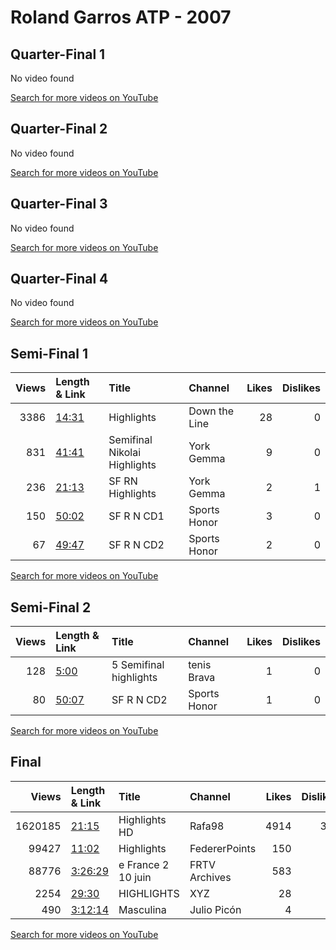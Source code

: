 
# Roland Garros ATP - 2007

## Quarter-Final 1
No video found

[Search for more videos on YouTube](https://www.youtube.com/results?search_query=%22roland+garros%22+%22Federer%22+%22Robredo%22+%222007%22+%22highlights%22)     

## Quarter-Final 2
No video found

[Search for more videos on YouTube](https://www.youtube.com/results?search_query=%22roland+garros%22+%22Davydenko%22+%22Canas%22+%222007%22+%22highlights%22)     

## Quarter-Final 3
No video found

[Search for more videos on YouTube](https://www.youtube.com/results?search_query=%22roland+garros%22+%22Djokovic%22+%22Andreev%22+%222007%22+%22highlights%22)     

## Quarter-Final 4
No video found

[Search for more videos on YouTube](https://www.youtube.com/results?search_query=%22roland+garros%22+%22Nadal%22+%22Moya%22+%222007%22+%22highlights%22)     

## Semi-Final 1
|   Views | Length & Link                                        | Title                            | Channel       |   Likes |   Dislikes |
|--------:|:-----------------------------------------------------|:---------------------------------|:--------------|--------:|-----------:|
|    3386 | [14:31](https://www.youtube.com/watch?v=j9dOxQOZBEI) | Highlights                       | Down the Line |      28 |          0 |
|     831 | [41:41](https://www.youtube.com/watch?v=ROJI1OTHc7c) | Semifinal   Nikolai   Highlights | York Gemma    |       9 |          0 |
|     236 | [21:13](https://www.youtube.com/watch?v=WUuyS4p9vYI) | SF  RN Highlights                | York Gemma    |       2 |          1 |
|     150 | [50:02](https://www.youtube.com/watch?v=15sSf3X3UWI) | SF R N  CD1                      | Sports Honor  |       3 |          0 |
|      67 | [49:47](https://www.youtube.com/watch?v=4BnxYSH-H_4) | SF R N  CD2                      | Sports Honor  |       2 |          0 |

[Search for more videos on YouTube](https://www.youtube.com/results?search_query=%22roland+garros%22+%22Federer%22+%22Davydenko%22+%222007%22+%22highlights%22)     

## Semi-Final 2
|   Views | Length & Link                                        | Title                    | Channel      |   Likes |   Dislikes |
|--------:|:-----------------------------------------------------|:-------------------------|:-------------|--------:|-----------:|
|     128 | [5:00](https://www.youtube.com/watch?v=sdYna3pbJuQ)  | 5 Semifinal   highlights | tenis Brava  |       1 |          0 |
|      80 | [50:07](https://www.youtube.com/watch?v=a31-dhfGWck) | SF R N  CD2              | Sports Honor |       1 |          0 |

[Search for more videos on YouTube](https://www.youtube.com/results?search_query=%22roland+garros%22+%22Nadal%22+%22Djokovic%22+%222007%22+%22highlights%22)     

## Final
|   Views | Length & Link                                          | Title                 | Channel       |   Likes |   Dislikes |
|--------:|:-------------------------------------------------------|:----------------------|:--------------|--------:|-----------:|
| 1620185 | [21:15](https://www.youtube.com/watch?v=i65Si6cjapY)   | Highlights HD         | Rafa98        |    4914 |        362 |
|   99427 | [11:02](https://www.youtube.com/watch?v=3RIGxf6Jrug)   | Highlights            | FedererPoints |     150 |         12 |
|   88776 | [3:26:29](https://www.youtube.com/watch?v=YtBEhhE0boM) | e    France 2 10 juin | FRTV Archives |     583 |         27 |
|    2254 | [29:30](https://www.youtube.com/watch?v=efWREzYlxWU)   | HIGHLIGHTS            | XYZ           |      28 |          1 |
|     490 | [3:12:14](https://www.youtube.com/watch?v=g7_QV3xL9QE) | Masculina             | Julio Picón   |       4 |          0 |

[Search for more videos on YouTube](https://www.youtube.com/results?search_query=%22roland+garros%22+%22Nadal%22+%22Federer%22+%222007%22+%22highlights%22)     
